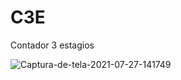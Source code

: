 # C3E
Contador 3 estagios 

![Captura-de-tela-2021-07-27-141749](https://user-images.githubusercontent.com/75331673/127682402-473dd45c-c9a9-4a91-a346-a69215727cc7.png)
